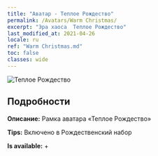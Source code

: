 ```yaml
---
title: "Аватар - Теплое Рождество"
permalink: /Avatars/Warm Christmas/
excerpt: "Эра хаоса  Теплое Рождество"
last_modified_at: 2021-04-26
locale: ru
ref: "Warm Christmas.md"
toc: false
classes: wide
---
```

 ![Теплое Рождество](/images/a/avatarFrame_47.png)

## Подробности

 **Описание:** Рамка аватара «Теплое Рождество» 

 **Tips:** Включено в Рождественский набор 

 **Is available:**  + 

